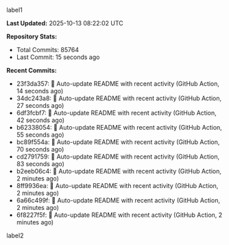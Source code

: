 
label1 
<!-- ACTIVITY_START -->
**Last Updated:** 2025-10-13 08:22:02 UTC

**Repository Stats:**
- Total Commits: 85764
- Last Commit: 15 seconds ago

**Recent Commits:**
- 23f3da357: 🤖 Auto-update README with recent activity (GitHub Action, 14 seconds ago)
- 34dc243a8: 🤖 Auto-update README with recent activity (GitHub Action, 27 seconds ago)
- 6df3fcbf7: 🤖 Auto-update README with recent activity (GitHub Action, 42 seconds ago)
- b62338054: 🤖 Auto-update README with recent activity (GitHub Action, 55 seconds ago)
- bc89f554a: 🤖 Auto-update README with recent activity (GitHub Action, 70 seconds ago)
- cd2791759: 🤖 Auto-update README with recent activity (GitHub Action, 83 seconds ago)
- b2eeb06c4: 🤖 Auto-update README with recent activity (GitHub Action, 2 minutes ago)
- 8ff9936ea: 🤖 Auto-update README with recent activity (GitHub Action, 2 minutes ago)
- 6a66c499f: 🤖 Auto-update README with recent activity (GitHub Action, 2 minutes ago)
- 6f8227f5f: 🤖 Auto-update README with recent activity (GitHub Action, 2 minutes ago)
<!-- ACTIVITY_END -->

label2

